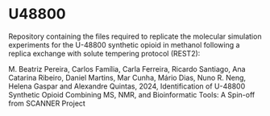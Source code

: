 # U48800

Repository containing the files required to replicate the molecular simulation experiments for the U-48800 synthetic opioid in methanol following a replica exchange with solute tempering protocol (REST2):

M. Beatriz Pereira, Carlos Família, Carla Ferreira, Ricardo Santiago, Ana Catarina Ribeiro, Daniel Martins, Mar Cunha, Mário Dias, Nuno R. Neng, Helena Gaspar and Alexandre Quintas, 2024, Identification of U-48800 Synthetic Opioid Combining MS, NMR, and Bioinformatic Tools: A Spin-off from SCANNER Project
